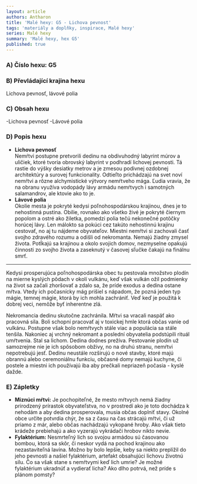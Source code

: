 ```yaml
---
layout: article
authors: Antharon
title: 'Malé hexy: G5 - Lichova pevnost'
tags: 'materiály a doplňky, inspirace, Malé hexy'
series: Malé hexy
summary: 'Malé hexy, hex G5'
published: true
---
```

### A) Číslo hexu: G5

### B) Převládající krajina hexu

Lichova pevnosť, lávové polia
  
### C) Obsah hexu

-Lichova pevnosť
-Lávové polia 
  
### D) Popis hexu

- **Lichova pevnosť**<br>
Nemŕtvi postupne pretvorili dedinu na obdivuhodný labyrint múrov a uličiek, ktoré tvoria obrovský labyrint v podhradí lichovej pevnosti. Tá rastie do výšky desiatky metrov a je zmesou podivnej ozdobnej architektúry a surovej funkcionality. Odtieľto prichádzajú na svet noví nemŕtvi a rôzne alchymistické výtvory nemŕtveho mága. Ľudia vravia, že na obranu využíva vodopády lávy armádu nemŕtvych i samotných salamandrov, ale ktovie ako to je.
- **Lávové polia**<br>
Okolie mesta je pokryté kedysi poľnohospodárskou krajinou, dnes je to nehostinná pustina. Obilie, rovnako ako všetko živé je pokryté čiernym popolom a ostré ako žiletka, pomedzi polia tečú nekonečné potôčky horúcej lávy. Len málokto sa pokúci cez takúto nehostinnú krajinu cestovať, no aj tu nájdeme obyvateľov. Miestni nemŕtvi si zachovali časť svojho zdravého rozumu a odišli od nekromanta. Nemajú žiadny zmysel života. Potĺkajú sa krajinou a okolo svojich domov, nezmyselne opakujú činnosti zo svojho života a zaseknutý v časovej sľučke čakajú na finálnu smrť.


---


Kedysi prosperujúca poľnohospodárska obec tu pestovala množstvo plodín na mierne kyslých pôdach v okolí vulkánu, keď však vulkán ožil podmienky na život sa začali zhoršovať a zdalo sa, že príde exodus a dedina ostane mŕtva. Vtedy ich počasnícky mág prišiel s nápadom, že pozná jeden typ mágie, temnej mágie, ktorá by ich mohla zachrániť. Veď keď je použitá k dobrej veci, nemôže byť inherentne zlá.

Nekromancia dedinu skutočne zachránila. Mŕtvi sa vracali naspäť ako pracovná sila. Boli schopní pracovať aj v toxickej hmle ktorá občas vanie od vulkánu. Postupne však bolo nemŕtvych stále viac a populácia sa stále tenšila. Nakoniec aj vrchný nekromant a poslední obyvatelia podstúpili rituál umŕtvenia. Stal sa lichom. Dedina dodnes prežíva. Pestovanie plodín už samozrejme nie je ich spôsobom obživy, no na druhú stranu, nemŕtvi nepotrebujú jesť. Dedinu neustále rozširujú o nové stavby, ktoré majú obrannú alebo ceremoniálnu funkciu, občasné domy nemajú kuchyne, či postele a miestni ich používajú iba aby prečkali nepriazeň počasia - kyslé dažde.
  
### E) Zápletky

- **Miznúci mŕtvi:** Je pochopiteľné, že mesto mŕtvych nemá žiadny prirodzený prírastok obyvateľstva, no v prostredí ako je toto dochádza k nehodám a aby dedina prosperovala, musia občas doplniť stavy. Okolné obce určite potvrdia chýr, že sa z času na čas strácajú mŕtvi, či už priamo z már, alebo občas nachádzajú vykopané hroby. Ako však tieto krádeže prebiehajú a ako vyzerajú vykrádači hrobov nikto nevie.
- **Fylaktérium:** Nesmrteľný lich so svojou armádou sú časovanou bombou, ktorá sa skôr, či neskor vydá na pochod krajinou ako nezastaviteľná lavína. Možno by bolo lepšie, keby sa niekto preplížil do jeho pevnosti a našiel fylaktérium, artefakt obsahujúci lichovu životnú silu. Čo sa však stane s nemŕtvymi keď lich umrie? Je možné fylaktérium ukradnúť a vydierať licha? Ako dlho potrvá, než príde s plánom pomsty?
